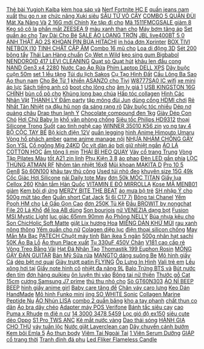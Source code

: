 [Thẻ bài Yugioh Kaiba](https://cuahang10.github.io/p0/26/245/the-bai-yugioh-kaiba-mua-hang-online/) [ kèm hoa sáp và](https://cuahang7.github.io/p0/16/547/hop-qua-tang-sang-trong-kem-hoa-sap-va-gau-bong-mua-hang-online/) [ Nerf Fortnite HC E](https://cuahang7.github.io/p0/27/538/do-choi-nerf-fortnite-hc-e-mega-mua-hang-online/) [ quần jeans nam xuất](https://cuahang4.github.io/p0/113/779/quan-jeans-nam-xuat-khau-mua-hang-online/) [ thu go n xe](https://cuahang10.github.io/p0/23/269/xi-nhan-sau-thu-gon-xe-exciter-winner-mua-hang-online/) [ chức năng Xuki siêu](https://cuahang7.github.io/p0/18/259/ghe-ta-da-chuc-nang-xuki-sieu-ben-mua-hang-online/) [ SÂU TỬ VỎ CÂY](https://cuahang10.github.io/p0/22/99/kem-713-phuc-hoi-chuyen-sau-tu-vo-cay-thong-nhap-khau-han-quoc-mua-hang-online/) [ COMBO 5 QUẦN ĐÙI](https://cuahang5.github.io/p0/150/476/combo-5-quan-dui-susu-cho-be-trai-mua-hang-online/) [ Mát Xa Nâng Và](https://cuahang5.github.io/p0/183/995/hang-moi-ve-kem-mat-xa-nang-va-lam-san-chac-nguc-mua-hang-online/) [ 2 16G mới Chính](https://cuahang10.github.io/p0/6/258/ma-1511elsale-hoan-7-don-300k-dien-thoai-xiaomi-redmi-3-2sim-ram-216g-moi-chinh-hang-choi-pubgfree-fire-muot-mua-hang-online/) [ Xe tập đi cho](https://cuahang7.github.io/p0/42/225/xe-tap-di-cho-be-mua-hang-online/) [ Mã 1511FMCGSALE giảm 8](https://cuahang7.github.io/p0/41/826/ma-1511fmcgsale-giam-8-don-500k-tui-van-chuyen-cho-meo-mua-hang-online/) [ Kẹo sô cô la](https://cuahang4.github.io/p0/148/683/keo-so-co-la-meiji-sua-mua-hang-online/) [ phấn mắt ZEESEA 9](https://cuahang5.github.io/p0/196/131/bang-phan-mat-zeesea-9-mau-sac-trong-luong-84g-mua-hang-online/) [ màu xanh than cho](https://cuahang5.github.io/p0/162/345/op-vu-mau-xanh-than-cho-j5-prime-mua-hang-online/) [ Máy bơm tăng áp](https://cuahang4.github.io/p0/127/6/may-bom-tang-ap-100w-mua-hang-online/) [ Set quần áo cho](https://cuahang7.github.io/p0/44/148/set-quan-ao-cho-doll-20cm-mua-hang-online/) [ Tay Dài Cho Bé](https://cuahang4.github.io/p0/133/419/ao-so-mi-caro-tay-dai-cho-be-trai-mua-hang-online/) [ SALE ÁO LOANG TRƠN](https://cuahang7.github.io/p0/34/358/sale-ao-loang-tron-5-mau-mua-hang-online/) [ JBL live400BT 5 0](https://cuahang5.github.io/p0/194/965/mach-bluetooth-jbl-live400bt-50-co-eq-mua-hang-online/) [ ẢNH THẬT ÁO 2S](https://cuahang7.github.io/p0/45/670/kem-anh-that-ao-2s-beo-mua-hang-online/) [ KHOAN PIN BÚA HITACHI](https://cuahang7.github.io/p0/48/888/may-khoan-pin-bua-hitachi-26v-mua-hang-online/) [ in hóa đơn Xprinter](https://cuahang5.github.io/p0/187/828/may-in-hoa-don-xprinter-d600-mua-hang-online/) [ BOX TIVI NETBOX I10](https://cuahang10.github.io/p0/6/322/box-tivi-netbox-i10-abc-mua-hang-online/) [ TINH CHẤT CÂP ẨM](https://cuahang5.github.io/p0/189/276/tinh-chat-cap-am-bonak-mua-hang-online/) [ Combo 16 mũ cho](https://cuahang4.github.io/p0/118/650/combo-16-mu-cho-khach-mua-hang-online/) [Loa di động 3D](https://cuahang5.github.io/p0/196/242/loa-di-dong-3d-mua-hang-online/) [ Sét 200 bông tẩy](https://cuahang7.github.io/p0/45/164/set-200-bong-tay-trang-cotton-line-mua-hang-online/) [ Thái Lan Hàng chuẩn](https://cuahang5.github.io/p0/157/20/quan-legging-rainbow-thai-lan-hang-chuan-thai-mua-hang-online/) [ Cọ Wet n Wild](https://cuahang5.github.io/p0/189/902/co-wet-n-wild-kabuki-powder-brush-mua-hang-online/) [ kẹo sing gum Bigbabol](https://cuahang5.github.io/p0/161/834/keo-sing-gum-bigbabol-hop-70-vien-mua-hang-online/) [ NENDOROID 417 LEVI CLEANING](https://cuahang5.github.io/p0/166/13/mo-hinh-nendoroid-417-levi-cleaning-ver-mua-hang-online/) [ Quạt sò Quạt hút](https://cuahang5.github.io/p0/189/493/quat-so-quat-hut-330w-220v-380v-150flj7-mua-hang-online/) [ khâu len đầu cong](https://cuahang10.github.io/p0/22/372/kim-khau-len-dau-cong-skc-mua-hang-online/) [ NAND Gen3 x4 2280](https://cuahang5.github.io/p0/193/918/o-cung-ssd-250gb-500gb-1tb-samsung-980-nvme-m2-pcie-v-nand-gen3-x4-2280-mz-v8v250bw-mz-v8v500bw-mz-v8v1t0bw-mua-hang-online/) [ Nước Cao Áp Rửa](https://cuahang7.github.io/p0/7/697/may-bom-nuoc-cao-ap-rua-xe-o-to-12v-mini-qh-16l-mua-hang-online/) [ Phím Laptop DELL XPS](https://cuahang10.github.io/p0/29/628/ban-phim-laptop-dell-xps-l502x-mua-hang-online/) [Dây buộc cuộn 50m](https://cuahang4.github.io/p0/111/749/day-buoc-cuon-50m-mua-hang-online/) [ set 1 lều tặng](https://cuahang5.github.io/p0/185/676/set-1-leu-tang-kem-200-bong-mua-hang-online/) [ Túi du lịch Sakos](https://cuahang10.github.io/p0/2/46/tui-du-lich-sakos-marina-mua-hang-online/) [ Cụ Tạo Hình Đất](https://cuahang5.github.io/p0/185/746/dung-cu-tao-hinh-dat-set-hinh-hoa-mua-hang-online/) [Cầu Lông Ba Sao](https://cuahang5.github.io/p0/184/856/cau-long-ba-sao-mua-hang-online/) [Áo thun nam](https://cuahang10.github.io/p0/20/293/ao-thun-nam-mua-hang-online/) [ Cho Bé Từ 1](https://cuahang5.github.io/p0/168/876/ma-11fashionsale1-giam-10k-don-50k-set-5-doi-tat-chong-truot-hoa-tiet-soc-ngang-danh-cho-be-tu-1-12-tuoi-mua-hang-online/) [ khiển ASANZO cho Tivi](https://cuahang5.github.io/p0/179/115/dieu-khien-asanzo-cho-tivi-smart-mau-so-01-mua-hang-online/) [W8777SA0 IC wifi](https://cuahang4.github.io/p0/114/829/w8777sa0-ic-wifi-mua-hang-online/) [ xe mini áp lực](https://cuahang7.github.io/p0/33/292/may-rua-xe-mini-ap-luc-cao-boss-3000w-khoe-vo-doi-co-chinh-ap-luc-cho-gia-dinh-2021-mua-hang-online/) [ Sách tiếng anh cô](https://cuahang5.github.io/p0/185/289/sach-tieng-anh-co-trang-anh-tong-on-ngu-phap-tieng-anh-mua-hang-online/) [ boot cho lông cho](https://cuahang5.github.io/p0/169/824/boot-cho-long-cho-be-mua-hang-online/) [ âm ly giá 1](https://cuahang4.github.io/p0/118/5/bien-ap-am-ly-gia-1-bien-ap-bien-ap-con-dep-mua-hang-online/) [ USB KINGSTON 16G CHÍNH](https://cuahang7.github.io/p0/10/516/usb-kingston-16g-chinh-hang-mua-hang-online/) [ bùn cổ pô cho](https://cuahang5.github.io/p0/198/606/de-chan-bun-co-po-cho-xe-sonic-raider-mua-hang-online/) [ Khủng long bạo chúa](https://cuahang7.github.io/p0/44/329/khung-long-bao-chua-5311-mua-hang-online/) [Hấp tóc collagen](https://cuahang10.github.io/p0/8/674/hap-toc-collagen-mua-hang-online/) [ Hình Các Nhân Vật](https://cuahang5.github.io/p0/180/445/bao-da-dung-the-hinh-cac-nhan-vat-bt21-cua-bts-mua-hang-online/) [ THANH LÝ Đầm party](https://cuahang7.github.io/p0/11/188/thanh-ly-dam-party-tl02-mua-hang-online/) [ tập mông đùi Jun](https://cuahang5.github.io/p0/181/361/bo-3-day-khang-luc-miniband-aolikes-tap-mong-dui-jun-sport-size-76-x-8cm-mua-hang-online/) [ dùng cổng HDMI chơi](https://cuahang5.github.io/p0/184/794/may-choi-game-2-tay-may-choi-game-4-nut-tich-hop-3500-tro-choi-dung-cong-hdmi-choi-tren-tivi-do-phan-giai-4k-mua-hang-online/) [ Rẻ Nhất Tản Nhiệt](https://cuahang5.github.io/p0/175/443/gia-re-nhat-tan-nhiet-laptop-n19-n24-fan-14cm-mua-hang-online/) [ nạ đậu hũ non](https://cuahang7.github.io/p0/6/47/mat-na-dau-hu-non-tofu-mua-hang-online/) [ da sáng rạng rõ](https://cuahang4.github.io/p0/135/366/serum-chong-nang-co-the-vaseline-50x-bao-ve-da-voi-spf-50-pa-giup-da-sang-rang-ro-voi-niacinamide-320ml-mua-hang-online/) [ Dây buộc tóc nhiều](https://cuahang5.github.io/p0/172/953/day-buoc-toc-nhieu-mau-mua-hang-online/) [Dép nơ quảng châu](https://cuahang7.github.io/p0/49/619/dep-no-quang-chau-mua-hang-online/) [Drap thun lạnh Ý](https://cuahang5.github.io/p0/192/405/drap-thun-lanh-y-mua-hang-online/) [ Chocolate compound đen 1kg](https://cuahang7.github.io/p0/15/768/chocolate-compound-den-1kg-so-co-la-den-mua-hang-online/) [ Giày Dép Con Chó](https://cuahang7.github.io/p0/30/890/keo-dinh-giay-dep-con-cho-vuanhabep-mua-hang-online/) [ Hơi Chữ Baby In](https://cuahang5.github.io/p0/150/785/decal-dan-xe-hoi-chu-baby-in-car-mua-hang-online/) [ khổ văn phòng chống](https://cuahang5.github.io/p0/164/596/giay-decal-dan-kinh-mo-minh-chau-chong-nhin-trom-de-can-dan-kinh-cua-so-kho-van-phong-chong-nang-gia-re-dep-mua-hang-online/) [Siêu tốc Philips HD9312](https://cuahang4.github.io/p0/130/156/sieu-toc-philips-hd9312-mua-hang-online/) [ thoại Silicone Trong Suốt](https://cuahang5.github.io/p0/175/684/op-dien-thoai-silicone-trong-suot-chong-soc-vien-mau-cho-xiaomi-poco-x3-nfc-mua-hang-online/) [ cao tinh nghệ cao](https://cuahang7.github.io/p0/22/640/cao-tinh-nghe-cao-cap-mua-hang-online/) [ WINNER 35010 K56 zin](https://cuahang4.github.io/p0/109/236/khoamay-bo-khoa-may-winner-35010-k56-zin-hang-mua-hang-online/) [ vo ng tay 4](https://cuahang10.github.io/p0/5/239/set-vong-tay-4-chuoi-hat-phong-cach-boho-mua-hang-online/) [ BỘ CỘC TAY BÉ](https://cuahang7.github.io/p0/41/251/bo-coc-tay-be-trai-mua-hang-online/) [ Bộ kích điện 12V](https://cuahang7.github.io/p0/25/79/bo-kich-dien-12v3000w-mua-hang-online/) [quần legging](https://cuahang7.github.io/p0/15/329/quan-legging-mua-hang-online/) [ hình Anime Himouto Umaru](https://cuahang4.github.io/p0/101/452/den-ngu-led-doi-mau-hinh-anime-himouto-umaru-chan-mua-hang-online/) [ Vòng hổ phách amber](https://cuahang7.github.io/p0/19/365/vong-ho-phach-amber-uc-mua-hang-online/) [ game anime manage nội](https://cuahang5.github.io/p0/165/770/so-tay-lo-xo-90-trang-mini-cute-theo-chu-de-game-anime-manage-noi-dung-tu-vung-todo-list-quan-ly-thu-chi-95x15-mua-hang-online/) [ NHỰA NHÁM CHỐNG GÃY](https://cuahang5.github.io/p0/181/535/ma-11fashionsale1-giam-10k-don-50k-si-12-kep-cang-cua-nhua-nham-chong-gay-set-12-chiec-mua-hang-online/) [Son YSL](https://cuahang5.github.io/p0/165/201/son-ysl-mua-hang-online/) [Cổ ngỗng Mig 24KD](https://cuahang7.github.io/p0/28/312/co-ngong-mig-24kd-mua-hang-online/) [ Ốc vít dàn áo](https://cuahang4.github.io/p0/106/994/oc-vit-dan-ao-sirius-zin-mua-hang-online/) [ bơi giữ nhiệt ngắn](https://cuahang4.github.io/p0/106/169/do-boi-giu-nhiet-ngan-tay-day-25mm-mau-xam-phoi-vang-in-chu-truoc-nguc-cho-be-trai-mau-moi-2020-hang-dive-sail-mua-hang-online/) [ ÁO LÁ COTTON HỌC](https://cuahang5.github.io/p0/197/298/ao-la-cotton-hoc-sinh-mua-hang-online/) [ ẩm tông lì mịn](https://cuahang5.github.io/p0/191/491/son-moi-duong-am-tong-li-min-nhu-nhung-mua-hang-online/) [ THÁI BÌ HEO QUAY](https://cuahang7.github.io/p0/48/61/may-thai-bi-heo-quay-tay-inox-mua-hang-online/) [ Váy cổ trang Trung](https://cuahang10.github.io/p0/17/514/vay-co-trang-trung-quoc-mua-hang-online/) [ Vòng Tập Pilates Màu](https://cuahang10.github.io/p0/28/457/vong-tap-pilates-mau-hong-mua-hang-online/) [ tốt A21 zin linh](https://cuahang7.github.io/p0/18/464/coc-sac-iphone-loai-tot-a21-zin-linh-kien-mua-hang-online/) [ Phụ Kiện 3 8](https://cuahang4.github.io/p0/137/94/set-10-phu-kien-3-8-inch-cho-dan-ghi-ta-dien-mua-hang-online/) [áo phao](https://cuahang4.github.io/p0/105/297/ao-phao-mua-hang-online/) [ Đèn LED gắn phía](https://cuahang4.github.io/p0/127/592/den-led-gan-phia-sau-cho-bien-so-xe-mo-to-bobber-cafe-racer-uk-mua-hang-online/) [ LỌC THÙNG ATMAN RF](https://cuahang5.github.io/p0/179/563/loc-thung-atman-rf-1301-mua-hang-online/) [ Nhôm tản nhiệt 16x8](https://cuahang5.github.io/p0/195/188/nhom-tan-nhiet-16x85x2cm-mua-hang-online/) [ Mũi khoan MAKITA D](https://cuahang4.github.io/p0/118/718/mui-khoan-makita-d-00066-mua-hang-online/) [ Pro 10 5 Gen8](https://cuahang5.github.io/p0/175/911/bao-da-may-tinh-bang-danh-cho-ipad-air4-109-pro-105-gen8-102-air4-109-pro-11-air2-air6-gen5-97-air3-mini5-mini4-mua-hang-online/) [Sò 60N100](https://cuahang4.github.io/p0/146/702/so-60n100-mua-hang-online/) [ khâu tay thủ công](https://cuahang10.github.io/p0/22/375/day-dong-ho-da-da-dieu-khau-tay-thu-cong-d104-size-18mm-20mm-22mm-24mm-bui-leather-mua-hang-online/) [ Used túi nhỏ đeo](https://cuahang10.github.io/p0/28/952/used-tui-nho-deo-cheo-mua-hang-online/) [ khuyên size 15G 49k](https://cuahang4.github.io/p0/144/180/kim-so-khuyen-size-15g-49k-10-cai-mua-hang-online/) [ Cốc Giác Hơi Silicone](https://cuahang10.github.io/p0/2/205/coc-giac-hoi-silicone-no3-mua-hang-online/) [ nải Daily tote May](https://cuahang4.github.io/p0/117/792/tui-tay-nai-daily-tote-mays-tote-bag-mua-hang-online/) [ đơn 50k MÓC TITAN](https://cuahang5.github.io/p0/196/584/ma-11lssale-giam-100-don-50k-moc-titan-moc-treo-do-xe-may-7-mau-mua-hang-online/) [ Giấy lụa Cellox 260](https://cuahang5.github.io/p0/169/580/giay-lua-cellox-260-to-mua-hang-online/) [Khăn tắm Hàn Quốc](https://cuahang5.github.io/p0/170/483/khan-tam-han-quoc-mua-hang-online/) [ VITAMIN E ĐỎ MIRROLLA](https://cuahang10.github.io/p0/17/176/vitamin-e-do-mirrolla-nga-dang-hop-mua-hang-online/) [ Kose MÃ MENB01 giảm](https://cuahang7.github.io/p0/2/964/dau-tay-trang-kose-ma-menb01-giam-10k-cho-don-tu-169k-dau-tay-trang-kose-softymo-deep-cleansing-oil-230ml-nhat-mua-hang-online/) [ Kem bôi dị ứng](https://cuahang7.github.io/p0/14/900/kem-boi-di-ung-nhat-mua-hang-online/) [ MERZY BITE THE BEAT](https://cuahang10.github.io/p0/3/172/son-merzy-bite-the-beat-mellow-tint-mua-hang-online/) [ áo mưa bộ trẻ](https://cuahang7.github.io/p0/37/666/ao-mua-bo-tre-em-mua-hang-online/) [ SH nhập Ý cho](https://cuahang7.github.io/p0/5/772/curoa-sh-nhap-y-cho-ps-dylan-at-honda-bando-xuat-xu-tay-ban-nha-day-cu-roa-day-dai-cho-xe-honda-mua-hang-online/) [500g mứt táo đen](https://cuahang10.github.io/p0/1/584/500g-mut-tao-den-mua-hang-online/) [ Quần short Cat Jack](https://cuahang4.github.io/p0/129/646/quan-short-cat-jack-be-trai-mua-hang-online/) [ 5i 6i C17 7i](https://cuahang5.github.io/p0/177/235/op-dien-thoai-cho-realme-c21-c25-c20-c15-c12-c11-2021-5-5s-5i-6i-c17-7i-c1-c2-c3-c3i-c25s-c20a-realme-narzo-20-10a-20a-30a-mua-hang-online/) [Bông tai Chanel](https://cuahang7.github.io/p0/45/766/bong-tai-chanel-mua-hang-online/) [ Yếm Pooh HM cho](https://cuahang5.github.io/p0/152/570/yem-pooh-hm-cho-be-mua-hang-online/) [ Lê Gấp Gọn Cao](https://cuahang4.github.io/p0/119/694/dao-phuot-co-le-gap-gon-cao-cap-mua-hang-online/) [ đơn 250K Tủ Kệ](https://cuahang10.github.io/p0/17/772/ma-lifehl1511-giam-10-don-250k-tu-ke-dau-giuong-go-beyours-da-nang-glassshelf-noi-that-lap-rap-phong-ngu-mua-hang-online/) [ Đầu BROWIT by nongchat](https://cuahang4.github.io/p0/114/544/mascara-2-dau-browit-by-nongchat-professional-duo-date-2024-mua-hang-online/) [ File 20 Lá Khổ](https://cuahang7.github.io/p0/22/221/file-20-la-kho-a3-hq4820-mua-hang-online/) [ để loa AB dùng](https://cuahang5.github.io/p0/184/868/de-loa-ab-dung-coil-755-mua-hang-online/) [Son bourjois](https://cuahang7.github.io/p0/31/845/son-bourjois-mua-hang-online/) [ nữ VENEZIA dạng bọt](https://cuahang7.github.io/p0/20/832/vien-phu-khoa-y-mivabor-plus-dung-dich-ve-sinh-phu-nu-venezia-dang-bot-150ml-nhap-khau-italy-mua-hang-online/) [ Fusion MSI Mystic Light](https://cuahang5.github.io/p0/164/699/day-led-12v-rgb-dong-bo-aura-sync-rgb-fusion-msi-mystic-light-asrock-rgb-mua-hang-online/) [ luc giác 65mm 90mm](https://cuahang5.github.io/p0/158/293/mui-ban-vit-dau-tuoc-no-vit-ph2-dau-chu-thap-thiet-ke-chong-truot-tu-tinh-cao-chuoi-luc-giac-65mm-90mm-150mm-voto-mua-hang-online/) [Áo Phông NELLY](https://cuahang4.github.io/p0/103/567/ao-phong-nelly-mua-hang-online/) [ Búa nhựa kêu cho](https://cuahang5.github.io/p0/190/311/bua-nhua-keu-cho-be-mua-hang-online/) [ Son ChicHolic Soft Matte](https://cuahang5.github.io/p0/169/661/son-chicholic-soft-matte-lipstick-mua-hang-online/) [ giặt Lix hương Hoa](https://cuahang4.github.io/p0/124/214/bot-giat-lix-huong-hoa-trang-9kg-mua-hang-online/) [ MIẾNG DÁN KHỬ MÙI](https://cuahang5.github.io/p0/174/911/mieng-dan-khu-mui-toilet-mua-hang-online/) [ rau xanh nông thông](https://cuahang4.github.io/p0/122/641/khay-trong-rau-xanh-nong-thong-minh-mua-hang-online/) [Yếm quần cho nữ](https://cuahang7.github.io/p0/12/14/yem-quan-cho-nu-mua-hang-online/) [Colagen diệp lục](https://cuahang4.github.io/p0/124/556/colagen-diep-luc-mua-hang-online/) [ điện thoại silicon chống](https://cuahang7.github.io/p0/23/905/op-dien-thoai-silicon-chong-soc-cho-iphone-se-2020-6-6s-7-8-plus-xs-x-xr-11-12-pro-max-mini-mua-hang-online/) [ May Mắn Mạ Bạc](https://cuahang5.github.io/p0/192/361/vong-tay-may-man-ma-bac-8character-cho-nam-va-nu-mua-hang-online/) [ PATECH Chuột máy tính](https://cuahang5.github.io/p0/169/862/patech-chuot-may-tinh-khong-day-madcatz-ratdws-hang-chinh-hang-mua-hang-online/) [ Bàn ikea 5 ngăn](https://cuahang4.github.io/p0/147/826/ban-ikea-5-ngan-keo-mua-hang-online/) [ 500g nhân hạt sachi](https://cuahang10.github.io/p0/12/73/500g-nhan-hat-sachi-tay-nguyen-mua-hang-online/) [ 50K Áo Ba Lỗ](https://cuahang5.github.io/p0/183/160/ma-11fashionsale1-giam-10k-don-tu-50k-ao-ba-lo-nam-trang-chat-cotton-sieu-mat-sieu-dep-mua-hang-online/) [ Áo thun Place xuất](https://cuahang5.github.io/p0/188/224/ao-thun-place-xuat-du-mua-hang-online/) [ Tụ 330uF 450V Chân](https://cuahang7.github.io/p0/49/517/tu-330uf-450v-chan-cung-30x50mm-mua-hang-online/) [ V181 cao cấp rẻ](https://cuahang7.github.io/p0/21/673/chuot-khong-day-forter-v181-cao-cap-re-nhat-ha-noi-co-san-pin-mua-hang-online/) [ Võng Treo Bằng Vải](https://cuahang4.github.io/p0/106/518/vong-treo-bang-vai-canvas-danh-cho-cam-trai-da-ngoai-mua-hang-online/) [ Hạt Đá Nhân Tạo](https://cuahang7.github.io/p0/5/676/xiaoboacc-vong-deo-tay-hat-da-nhan-tao-thoi-trang-han-quoc-mua-hang-online/) [ Thomastik 199 Euphon Rosin](https://cuahang10.github.io/p0/13/65/thomastik-199-euphon-rosin-nhua-thong-mua-hang-online/) [ MÓNG GẢY ĐÀN GUITAR](https://cuahang5.github.io/p0/183/54/mong-gay-dan-guitar-pick-alice-deo-ngon-tay-mong-cai-ngang-gay-dan-guitar-finger-pick-guitar-mong-gay-tai-phai-ghita-mua-hang-online/) [ Bản Mỹ Sữa rửa](https://cuahang10.github.io/p0/25/933/ban-my-sua-rua-mat-cerave-renewing-sa-cleanser-sach-sau-giam-mun-237ml473ml-mua-hang-online/) [ MANGTO dáng suông Be](https://cuahang7.github.io/p0/17/826/mangto-dang-suong-be-sua-mua-hang-online/) [ Mô hình giấy Cá](https://cuahang5.github.io/p0/177/78/mo-hinh-giay-ca-voi-03-mua-hang-online/) [ dép bệt nơ quai](https://cuahang4.github.io/p0/108/154/dep-bet-no-quai-hau-mua-hang-online/) [ Giày trượt patin FLYING](https://cuahang10.github.io/p0/21/659/giay-truot-patin-flying-egle-mua-hang-online/) [ Ốp Lưng In Hình](https://cuahang10.github.io/p0/3/942/op-lung-in-hinh-de-thuong-cho-iphone-11-pro-max-7-8-plus-x-xrxs-max-se2-mua-hang-online/) [Vali trẻ em](https://cuahang10.github.io/p0/11/350/vali-tre-em-mua-hang-online/) [ Lều xông hơi tại](https://cuahang7.github.io/p0/38/970/leu-xong-hoi-tai-nha-co-noi-dien-remote-leu-xong-hoi-tu-bung-sau-sinh-cao-cap-2-nguoi-giup-tang-cuong-suc-khoe-mua-hang-online/) [ Giấy note hình cô](https://cuahang5.github.io/p0/153/619/ma-11lssale-giam-100-don-50k-giay-note-hinh-co-gai-haki-giay-ghi-chu-50-to-nhieu-mau-de-thuong-no10-mua-hang-online/) [ nhiệt đa năng 9L](https://cuahang7.github.io/p0/6/217/thung-giu-nhiet-da-nang-9l-thung-dung-da-thung-da-mua-hang-online/) [ Balo Trứng BTS và](https://cuahang7.github.io/p0/40/728/balo-trung-bts-va-black-pjnk-mua-hang-online/) [ Bút nước đen tím](https://cuahang4.github.io/p0/119/388/but-nuoc-den-tim-bt21-bts-mua-hang-online/) [đơn hàng quikieu](https://cuahang10.github.io/p0/19/413/don-hang-quikieu-mua-hang-online/) [ ôn luyện thi vào](https://cuahang4.github.io/p0/145/746/sach-tuyen-tap-36-de-on-luyen-thi-vao-lop-10-mon-toan-1849307220457-mua-hang-online/) [ Bông tai nữ thiên](https://cuahang5.github.io/p0/169/567/bong-tai-nu-thien-nga-mua-hang-online/) [Thước gỗ Cat 15cm](https://cuahang7.github.io/p0/34/690/thuoc-go-cat-15cm-mua-hang-online/) [ cương Samsung J7 prime](https://cuahang4.github.io/p0/138/411/op-lung-kim-cuong-samsung-j7-prime-j7-pro-j730-mua-hang-online/) [ thú thu nhỏ cho](https://cuahang4.github.io/p0/117/737/mo-hinh-dong-vat-ngo-nghinh-the-gioi-muon-thu-thu-nho-cho-be-mua-hang-online/) [Sò GT60N303](https://cuahang10.github.io/p0/15/539/so-gt60n303-mua-hang-online/) [ ÁO NỈ BEEP BEEP](https://cuahang7.github.io/p0/27/426/ao-ni-beep-beep-sieu-hot-mua-hang-online/) [ hình giấy anime girl](https://cuahang5.github.io/p0/182/502/mo-hinh-giay-anime-girl-anime-game-genshin-impact-xiangling-mua-hang-online/) [ Baby care tăng đề](https://cuahang5.github.io/p0/174/950/baby-care-tang-de-khang-mua-hang-online/) [ Chân váy caro lưng](https://cuahang5.github.io/p0/162/230/chan-vay-caro-lung-chun-ulzzang-mua-hang-online/) [Keo Dán HandMade](https://cuahang10.github.io/p0/17/576/keo-dan-handmade-mua-hang-online/) [ Mô hình Funko mini](https://cuahang5.github.io/p0/156/782/mo-hinh-funko-mini-moana-mua-hang-online/) [ jing SO WHITE Sonic](https://cuahang4.github.io/p0/116/707/ban-chai-dien-xiaomi-pin-jing-so-white-sonic-electric-toothbrush-mua-hang-online/) [ Collagen Marine Peptide Nu](https://cuahang7.github.io/p0/36/794/chinh-hang-collagen-marine-peptide-nu-health-my-collagen-hai-san-mua-hang-online/) [ÁO Nhún LISA](https://cuahang5.github.io/p0/175/771/ao-nhun-lisa-mua-hang-online/) [ combo 2 quần băng](https://cuahang5.github.io/p0/196/206/combo-2-quan-bang-long-lullaby-mua-hang-online/) [kho a tay phanh](https://cuahang5.github.io/p0/166/415/khoa-tay-phanh-mua-hang-online/) [ chất thun co dãn](https://cuahang10.github.io/p0/5/604/quan-short-nam-chat-thun-co-dan-kieu-dang-the-thao-bb-shop-mua-hang-online/) [ Áo bra dây chéo](https://cuahang4.github.io/p0/144/241/ao-bra-day-cheo-nang-nguc-mua-hang-online/) [ Adapter máy POS Verifone](https://cuahang4.github.io/p0/138/631/adapter-may-pos-verifone-vx510-vx520-dailyphukien-mua-hang-online/) [Bánh tắc siêu cay](https://cuahang5.github.io/p0/163/520/banh-tac-sieu-cay-mua-hang-online/) [ cao Puma x Rhude](https://cuahang4.github.io/p0/134/696/puma-ao-khoac-nam-tay-dai-co-cao-puma-x-rhude-xtg-595341-02-mua-hang-online/) [ m điê n cư](https://cuahang7.github.io/p0/22/294/hang-moi-ve-cac-dau-cam-dien-cung-dau-noi-dien-cung-55-21-mm-kim-loai-mua-hang-online/) [ 14 3000 3478 5459](https://cuahang5.github.io/p0/188/798/mieng-dan-ban-phim-laptop-dell-vostro-14-3000-3478-5459-5468-mua-hang-online/) [Lọc gió độ ex150](https://cuahang4.github.io/p0/116/961/loc-gio-do-ex150-mua-hang-online/) [ siêu cute dẻo Oppo](https://cuahang5.github.io/p0/160/643/op-lung-sieu-cute-deo-oppo-f11-pro-mua-hang-online/) [ S1 Pro TWS ANC](https://cuahang7.github.io/p0/11/681/tai-nghe-baseus-simu-s1s1-pro-tws-anc-bluetooth-51-chu-dong-loai-bo-tieng-on-loa-tai-nghe-dieu-khien-cam-ung-mua-hang-online/) [Kẽ mắt nước vàng](https://cuahang10.github.io/p0/24/277/ke-mat-nuoc-vang-mua-hang-online/) [Dao thái sóng](https://cuahang4.github.io/p0/141/152/dao-thai-song-mua-hang-online/) [ HÀNH GIA CHO THÚ](https://cuahang5.github.io/p0/185/237/balo-phi-hanh-gia-cho-thu-cung-gia-re-anh-that-mua-hang-online/) [váy tuần lộc](https://cuahang5.github.io/p0/171/574/vay-tuan-loc-mua-hang-online/) [ Nước giặt Layerclean can](https://cuahang7.github.io/p0/6/313/nuoc-giat-layerclean-can-5l-huong-gio-bien-mua-hang-online/) [Dây chuyền cánh bướm](https://cuahang5.github.io/p0/169/531/day-chuyen-canh-buom-mua-hang-online/) [ Kem bôi Emla 5](https://cuahang4.github.io/p0/109/680/kem-boi-emla-5-tube-5g-mua-hang-online/) [Áo thun body](https://cuahang4.github.io/p0/111/216/ao-thun-body-mua-hang-online/) [ Viêm Tai Ngoài Tai](https://cuahang7.github.io/p0/46/230/ma-1511fmcgsale-giam-8-don-500k-thuoc-nho-tai-cho-meo-vemedim-viem-tai-ngoai-tai-giua-cho-cho-meo-mua-hang-online/) [ 1 Viên Serum Dưỡng](https://cuahang4.github.io/p0/140/33/1-vien-serum-duong-toc-menas-thai-mua-hang-online/) [ GIÁP cổ trang thời](https://cuahang7.github.io/p0/31/163/ho-chi-ho-giap-co-trang-thoi-nha-thanh-mau-vang-phu-kien-trang-suc-cosplay-co-trang-trung-quoc-mua-hang-online/) [ Tranh đính đá phu](https://cuahang4.github.io/p0/130/615/tranh-dinh-da-phu-the-vien-man-df70812060-mua-hang-online/) [ Led Fliker Flameless Candle](https://cuahang5.github.io/p0/189/761/candle-shape-led-fliker-flameless-candle-light-decor-mua-hang-online/) 